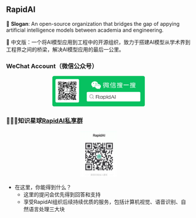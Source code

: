 ## RapidAI

🚩 **Slogan**: An open-source organization that bridges the gap of appying artificial intelligence models between academia and engineering.

🚩 中文版：一个将AI模型应用到工程中的开源组织，致力于搭建AI模型从学术界到工程界之间的桥梁，解决AI模型应用的最后一公里。

### WeChat Account（微信公众号）
<div align="center">
    <img src="https://raw.githubusercontent.com/RapidAI/.github/main/assets/RapidAI_poster_compose.png" width="50%" height="50%">
</div>

### 🎉🎉🎉知识星球[RapidAI私享群](https://t.zsxq.com/0duLBZczw)
<div align="center">
    <img src="./assets/KnowledgePlanet.jpg" width="20%" height="20%">
</div>

- 在这里，你能得到什么？
  - 这里的提问会优先得到回答和支持
  - 享受RapidAI组织后续持续优质的服务，包括计算机视觉、语音识别、自然语言处理三大块
